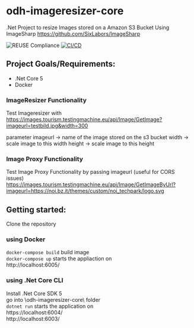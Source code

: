 <!--
SPDX-FileCopyrightText: NOI Techpark <digital@noi.bz.it>

SPDX-License-Identifier: CC0-1.0
-->

# odh-imageresizer-core

.Net Project to resize Images stored on a Amazon S3 Bucket
Using ImageSharp https://github.com/SixLabors/ImageSharp

![REUSE Compliance](https://github.com/noi-techpark/odh-imageresizer-core/actions/workflows/reuse.yml/badge.svg)
[![CI/CD](https://github.com/noi-techpark/odh-imageresizer-core/actions/workflows/main.yml/badge.svg)](https://github.com/noi-techpark/odh-imageresizer-core/actions/workflows/main.yml)

## Project Goals/Requirements:

* .Net Core 5
* Docker

### ImageResizer Functionality

Test Imageresizer with  
https://images.tourism.testingmachine.eu/api/Image/GetImage?imageurl=testbild.jpg&width=300

parameter
imageurl -> name of the image stored on the s3 bucket
width -> scale image to this width
height -> scale image to this height

### Image Proxy Functionality

Test Image Proxy Functionality by passing imageurl (useful for CORS issues)  
https://images.tourism.testingmachine.eu/api/Image/GetImageByUrl?imageurl=https://noi.bz.it/themes/custom/noi_techpark/logo.svg


## Getting started:

Clone the repository

### using Docker

`docker-compose build` build image  
`docker-compose up` starts the appliaction on  
http://localhost:6005/

### using .Net Core CLI

Install .Net Core SDK 5\
go into \odh-imageresizer-core\ folder \
`dotnet run`
starts the application on   
https://localhost:6004/  
http://localhost:6003/
